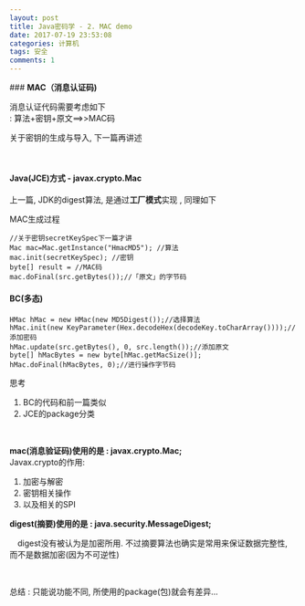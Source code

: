 ```yaml
---
layout: post
title: Java密码学 - 2. MAC demo
date: 2017-07-19 23:53:08
categories: 计算机
tags: 安全 
comments: 1
---
```




﻿### **MAC（消息认证码)**

消息认证代码需要考虑如下  
: 算法+密钥+原文==>>MAC码

关于密钥的生成与导入, 下一篇再讲述

<br>


#### **Java(JCE)方式 - javax.crypto.Mac**

上一篇, JDK的digest算法, 是通过**工厂模式**实现 , 同理如下

MAC生成过程

	//关于密钥secretKeySpec下一篇才讲
	Mac mac=Mac.getInstance("HmacMD5"); //算法
	mac.init(secretKeySpec); //密钥
	byte[] result = //MAC码
	mac.doFinal(src.getBytes());//「原文」的字节码


#### **BC**(多态)



    HMac hMac = new HMac(new MD5Digest());//选择算法
    hMac.init(new KeyParameter(Hex.decodeHex(decodeKey.toCharArray())));//添加密码
    hMac.update(src.getBytes(), 0, src.length());//添加原文
    byte[] hMacBytes = new byte[hMac.getMacSize()];
    hMac.doFinal(hMacBytes, 0);//进行操作字节码




思考 

1. BC的代码和前一篇类似
2. JCE的package分类

<br>

**mac(消息验证码)使用的是 :  javax.crypto.Mac;**  
Javax.crypto的作用: 

1. 加密与解密
2.  密钥相关操作
3. 以及相关的SPI 

	  
	

**digest(摘要)使用的是 : java.security.MessageDigest;**

　digest没有被认为是加密所用. 不过摘要算法也确实是常用来保证数据完整性, 而不是数据加密(因为不可逆性)

<br>

总结 : 只能说功能不同, 所使用的package(包)就会有差异...



